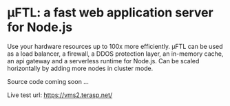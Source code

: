 # µFTL: a fast web application server for Node.js

Use your hardware resources up to 100x more efficiently. µFTL can be used as a load balancer, a firewall, a DDOS protection layer, an in-memory cache, an api gateway and a serverless runtime for Node.js. Can be scaled horizontally by adding more nodes in cluster mode.

Source code coming soon ...

Live test url: https://vms2.terasp.net/

